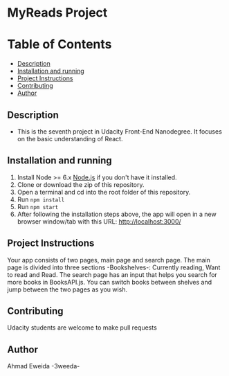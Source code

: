 MyReads Project
===============================

# Table of Contents

* [Description](#description)
* [Installation and running](#installation-and-running)
* [Project Instructions](#project-instructions)
* [Contributing](#contributing)
* [Author](#author)

## Description

* This is the seventh project in Udacity Front-End Nanodegree. It focuses on the basic understanding of React.

## Installation and running

1. Install Node >= 6.x [Node.js](https://nodejs.org/en/) if you don't have it installed.
2. Clone or download the zip of this repository.
3. Open a terminal and cd into the root folder of this repository.
4. Run ```npm install```
5. Run ```npm start```
6. After following the installation steps above, the app will open in a new browser window/tab with this URL: [http://localhost:3000/](http://localhost:3000/)

## Project Instructions

Your app consists of two pages, main page and search page. The main page is divided into three sections -Bookshelves-: Currently reading, Want to read and Read. The search page has an input that helps you search for more books in BooksAPI.js. You can switch books between shelves and jump between the two pages as you wish.

## Contributing

Udacity students are welcome to make pull requests

## Author

Ahmad Eweida -3weeda-
